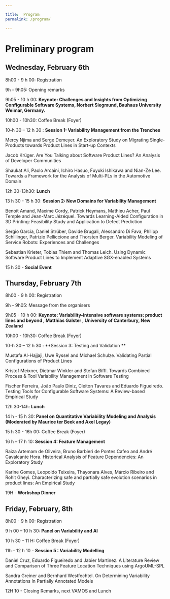```yaml
---

title:  Program
permalink: /program/

---
```


# Preliminary program

## Wednesday, February 6th

8h00 - 9 h 00:  Registration

9h - 9h05:  Opening remarks

9h05 - 10 h 00: **Keynote: Challenges and Insights from Optimizing Configurable Software Systems,  Norbert Siegmund, Bauhaus University Weimar, Germany.** 

10h00 -  10h30:  Coffee Break (Foyer)

10-h 30 – 12 h 30 :  **Session 1: Variability Management from the Trenches**

Mercy Njima and Serge Demeyer. An Exploratory Study on Migrating Single-Products towards Product Lines in Start-up Contexts 

Jacob Krüger. Are You Talking about Software Product Lines? An Analysis of Developer Communities

Shaukat Ali, Paolo Arcaini, Ichiro Hasuo, Fuyuki Ishikawa and Nian-Ze Lee. Towards a Framework for the Analysis of Multi-PLs in the Automotive Domain


12h 30-13h30:  **Lunch**

13 h 30 - 15 h 30: **Session 2:  New Domains for Variability Management** 

Benoit Amand, Maxime Cordy, Patrick Heymans, Mathieu Acher, Paul Temple and Jean-Marc Jézéquel. Towards Learning-Aided Configuration in 3D Printing: Feasibility Study and Application to Defect Prediction

Sergio García, Daniel Strüber, Davide Brugali, Alessandro Di Fava, Philipp Schillinger, Patrizio Pelliccione and Thorsten Berger. Variability Modeling of Service Robots: Experiences and Challenges

Sebastian Krieter, Tobias Thiem and Thomas Leich. Using Dynamic Software Product Lines to Implement Adaptive SGX-enabled Systems

15 h 30 -  **Social Event**
 

## Thursday, February 7th

8h00 - 9 h 00:  Registration

9h - 9h05:  Message from the organisers

9h05 - 10 h 00: **Keynote: Variability-intensive software systems: product lines and beyond
, Matthias Galster , University of Canterbury, New Zealand**

10h00 -  10h30:  Coffee Break (Foyer)

10-h 30 – 12 h 30 :  **Session 3: Testing and Validation **
 
Mustafa Al-Hajjaji, Uwe Ryssel and Michael Schulze. Validating Partial Configurations of Product Lines 

Kristof Meixner, Dietmar Winkler and Stefan Biffl. Towards Combined Process & Tool Variability Management in Software Testing

Fischer Ferreira, João Paulo Diniz, Cleiton Tavares and Eduardo Figueiredo. Testing Tools for Configurable Software Systems: A Review-based Empirical Study


12h 30-14h:  **Lunch**

14 h - 15 h 30:  **Panel on Quantitative Variability Modeling and Analysis (Moderated by Maurice ter Beek and Axel Legay)**

15  h 30 -  16h 00: Coffee Break (Foyer)

16 h – 17 h 10: **Session 4:  Feature Management**

Raiza Artemam de Oliveira, Bruno Barbieri de Pontes Cafeo and André Cavalcante Hora. Historical Analysis of Feature Dependencies: An Exploratory Study

Karine Gomes, Leopoldo Teixeira, Thayonara Alves, Márcio Ribeiro and Rohit Gheyi. Characterizing safe and partially safe evolution scenarios in product lines: An Empirical Study

19H  - **Workshop Dinner** 
 

## Friday, February, 8th

8h00 - 9 h 00:  Registration

9 h 00 – 10 h 30:  **Panel on Variability and AI** 

10 h 30 – 11 H: Coffee Break (Foyer)

11h – 12 h 10  -  **Session 5 : Variability Modelling**

Daniel Cruz, Eduardo Figueiredo and Jabier Martinez. A Literature Review and Comparison of Three Feature Location Techniques using ArgoUML-SPL

Sandra Greiner and Bernhard Westfechtel. On Determining Variability Annotations In Partially Annotated Models

12H 10 -  Closing Remarks, next VAMOS and Lunch



 
